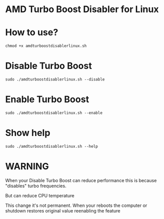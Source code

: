 # AMD Turbo Boost Disabler for Linux

# How to use?
`chmod +x amdturboostdisablerlinux.sh`

# Disable Turbo Boost
`sudo ./amdturboostdisablerlinux.sh --disable`

# Enable Turbo Boost
`sudo ./amdturboostdisablerlinux.sh --enable`

# Show help
`sudo ./amdturboostdisablerlinux.sh --help`

# WARNING
When your Disable Turbo Boost can reduce performance this is because "disables" turbo frequencies.

But can reduce CPU temperature

This change it's not permanent. When your reboots the computer or shutdown restores original value reenabling the feature

